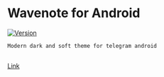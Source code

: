 # Wavenote for Android
[![Version](https://img.shields.io/badge/version-1.0-green)](https://t.me/addtheme/nightforest)

```
Modern dark and soft theme for telegram android
```
##
[Link](https://t.me/addtheme/nightforest)
